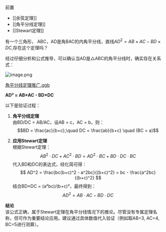 
前置
- [[余弦定理]]
- [[角平分线定理]]
- [[Stewart定理]]


有一个三角形， ABC，AD是角BAC的内角平分线，直线$AD^2 = AB \times AC - BD \times DC$,存在这个定理吗？

经过仔细分析和公式推导，可以确认当AD是△ABC的角平分线时，确实存在关系式：

![image.png](https://s2.loli.net/2025/05/10/bhlkP5XdrpDFKx2.png)

[角平分线定理推广.ggb](https://d.roj.ac.cn/d/oneDrive/%E9%99%84%E4%BB%B6/others/%E8%A7%92%E5%B9%B3%E5%88%86%E7%BA%BF%E5%AE%9A%E7%90%86%E6%8E%A8%E5%B9%BF.ggb)

**AD² = AB×AC - BD×DC**

以下是验证过程：

1.  **角平分线定理**  
    由BD/DC = AB/AC，设AB = c，AC = b，则：  
   $$BD = \frac{ac}{b+c},\quad DC = \frac{ab}{b+c} \quad (BC = a)$$
    
2.  **应用Stewart定理**  
    根据Stewart定理：  
    $$AB^2 \cdot DC + AC^2 \cdot BD = AD^2 \cdot BC + BD \cdot DC \cdot BC$$ 
    代入BD和DC的表达式，经化简可得：  
    $$
    AD^2 = \frac{bc(b+c)^2 - a^2bc}{(b+c)^2} = bc - \frac{a^2bc}{(b+c)^2}
    $$
    结合BD×DC = (a²bc)/(b+c)²，最终得到：  
    $$AD^2 = AB \cdot AC - BD \cdot DC$$
   
    

**结论**  
该公式正确，属于Stewart定理在角平分线情况下的推论。尽管没有专属定理名称，但可作为重要结论应用。建议通过具体数值代入验证（例如取AB=3, AC=4, BC=5进行测算）。

